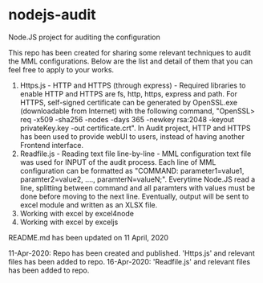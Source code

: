 # nodejs-audit
Node.JS project for auditing the configuration

This repo has been created for sharing some relevant techniques to audit the MML configurations. Below are the list and detail of them that you can feel free to apply to your works.

  1. Https.js - HTTP and HTTPS (through express) - Required libraries to enable HTTP and HTTPS are fs, http, https, express and path. For HTTPS, self-signed certificate can be generated by OpenSSL.exe (downloadable from Internet) with the following command, "OpenSSL> req -x509 -sha256 -nodes -days 365 -newkey rsa:2048 -keyout privateKey.key -out certificate.crt". In Audit project, HTTP and HTTPS has been used to provide webUI to users, instead of having another Frontend interface.
  2. Readfile.js - Reading text file line-by-line - MML configuration text file was used for INPUT of the audit process. Each line of MML configuration can be formatted as "COMMAND: parameter1=value1, paramter2=value2, ...., paramterN=valueN;". Everytime Node.JS read a line, splitting between command and all paramters with values must be done before moving to the next line. Eventually, output will be sent to excel module and written as an XLSX file.
  3. Working with excel by excel4node
  4. Working with excel by exceljs
  
README.md has been updated on 11 April, 2020

11-Apr-2020: Repo has been created and published. 'Https.js' and relevant files has been added to repo.
16-Apr-2020: 'Readfile.js' and relevant files has been added to repo.